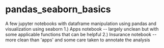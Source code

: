 # pandas_seaborn_basics
A few jupyter notebooks with dataframe manipulation using pandas and visualization using seaborn
  1.) Apps notebook -- largely unclean but with some applicable functions that can be helpful
  2.) Insurance notebook -- more clean than 'apps' and some care taken to annotate the analysis
